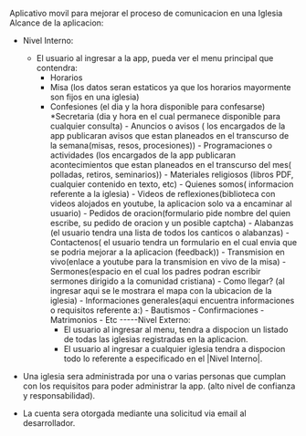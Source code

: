 Aplicativo movil para mejorar el proceso de comunicacion en una Iglesia
Alcance de la aplicacion:
* Nivel Interno:
    * El usuario al ingresar a la app, pueda ver el menu principal que contendra:
      * Horarios
      * Misa (los datos seran estaticos ya que los horarios mayormente son fijos en una iglesia)
      * Confesiones (el dia y la hora disponible para confesarse)
      *Secretaria (dia y hora en el cual permanece disponible para cualquier consulta)
	  		- Anuncios o avisos ( los encargados de la app publicaran avisos que estan planeados en el transcurso de la semana(misas, resos, procesiones))
	  		- Programaciones o actividades (los encargados de la app publicaran acontecimientos que estan planeados en el transcurso del mes( polladas, retiros, seminarios))
	  		- Materiales religiosos (libros PDF, cualquier contenido en texto, etc)
	  		- Quienes somos( informacion referente a la iglesia)
	  		- Videos de reflexiones(biblioteca con videos alojados en youtube, la aplicacion solo va a encaminar al usuario)
	  		- Pedidos de oracion(formulario pide nombre del quien escribe, su pedido de oracion y un posible captcha)
	  		- Alabanzas (el usuario tendra una lista de todos los canticos o alabanzas)
	  		- Contactenos( el usuario tendra un formulario en el cual envia que se podria mejorar a la aplicacion (feedback))
	  		- Transmision en vivo(enlace a youtube para la transmision en vivo de la misa)
	  		- Sermones(espacio en el cual los padres podran escribir sermones dirigido a la comunidad cristiana)
	  		- Como llegar? (al ingresar aqui se le mostrara el mapa con la ubicacion de la iglesia)
	  		- Informaciones generales(aqui encuentra informaciones o requisitos referente a:)
	  			- Bautismos
	  			- Confirmaciones
	  			- Matrimonios
	  			- Etc
-----Nivel Externo:
		  - El usuario al ingresar al menu, tendra a dispocion un listado de todas las iglesias registradas en la aplicacion.
		  - El usuario al ingresar a cualquier iglesia tendra a dispocion todo lo referente a especificado en el |Nivel Interno|.
    
* Una iglesia sera administrada por una o varias personas que cumplan con los requisitos para poder administrar la app.
(alto nivel de confianza y responsabilidad). 
* La cuenta sera otorgada mediante una solicitud via email al desarrollador.
